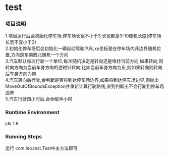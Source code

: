 test
===========================

### 项目说明
1.项目运行后会初始化停车场,停车场长宽不小于3,长宽都是3-10随机长度(停车场长宽不宜小于3)  
2.初始化停车场后会初始化一辆自动驾驶汽车,xy坐标是在停车场内非边界随机位置,方向是东南西北随机一个方向  
3.汽车默认每次行驶一个单位,每次随机决定是转向还是维持当前方向,如果转向,则转向方向为当前车身方向的逆时针转向,比如当前车身方向为东,则如果转向则转向后车身方向为南  
4.汽车转向后行驶,会判断是否将到达停车场边界,如果将到达停车场边界,则抛出MoveOutOfBoundsException并重新计算行驶路线,直到判断出不会行驶到停车场边界  
5.汽车行驶四小时后,会休眠半小时
### Runtime Environment
jdk 1.8
### Running Steps

运行 com.leo.test.Test中主方法即可